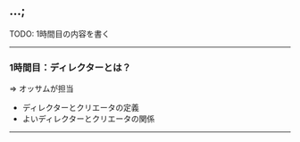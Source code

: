 ## ...;

TODO: 1時間目の内容を書く

---

### 1時間目：**ディレクターとは？**

=>  オッサムが担当

- ディレクターとクリエータの定義
- よいディレクターとクリエータの関係

---
